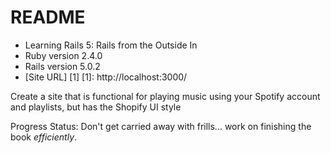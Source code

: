 # README

* Learning Rails 5: Rails from the Outside In
* Ruby version 2.4.0
* Rails version 5.0.2
* [Site URL] [1]
[1]: http://localhost:3000/

Create a site that is functional for playing music using your Spotify account and playlists, but has the Shopify UI style

Progress Status: Don't get carried away with frills... work on finishing the book _efficiently_.

